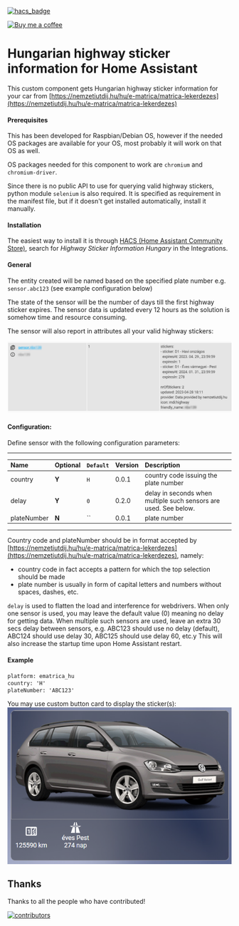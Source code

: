 [![hacs_badge](https://img.shields.io/badge/HACS-Default-orange.svg)](https://github.com/hacs/integration)

<p><a href="https://www.buymeacoffee.com/6rF5cQl" rel="nofollow" target="_blank"><img src="https://camo.githubusercontent.com/c070316e7fb193354999ef4c93df4bd8e21522fa/68747470733a2f2f696d672e736869656c64732e696f2f7374617469632f76312e7376673f6c6162656c3d4275792532306d6525323061253230636f66666565266d6573736167653d25463025394625413525413826636f6c6f723d626c61636b266c6f676f3d6275792532306d6525323061253230636f66666565266c6f676f436f6c6f723d7768697465266c6162656c436f6c6f723d366634653337" alt="Buy me a coffee" data-canonical-src="https://img.shields.io/static/v1.svg?label=Buy%20me%20a%20coffee&amp;message=%F0%9F%A5%A8&amp;color=black&amp;logo=buy%20me%20a%20coffee&amp;logoColor=white&amp;labelColor=b0c4de" style="max-width:100%;"></a></p>

# Hungarian highway sticker information for Home Assistant

This custom component gets Hungarian highway sticker information for your car from
[https://nemzetiutdij.hu/hu/e-matrica/matrica-lekerdezes](https://nemzetiutdij.hu/hu/e-matrica/matrica-lekerdezes)

#### Prerequisites

This has been developed for Raspbian/Debian OS, however if the needed OS packages are available for your
OS, most probably it will work on that OS as well.

OS packages needed for this component to work are `chromium` and `chromium-driver`.

Since there is no public API to use for querying valid highway stickers, python module `selenium` is also required.
It is specified as requirement in the manifest file, but if it doesn't get installed automatically, install it manually.

#### Installation

The easiest way to install it is through [HACS (Home Assistant Community Store)](https://github.com/hacs/integration),
search for <i>Highway Sticker Information Hungary</i> in the Integrations.<br />

#### General

The entity created will be named based on the specified plate number e.g. `sensor.abc123` (see example configuration below)

The state of the sensor will be the number of days till the first highway sticker expires. The sensor data is updated
every 12 hours as the solution is somehow time and resource consuming.

The sensor will also report in attributes all your valid highway stickers:

![State and attributes for a sensor](https://raw.githubusercontent.com/amaximus/ematrica_hu/main/ematrica1.png)

#### Configuration:
Define sensor with the following configuration parameters:<br />

---
| Name | Optional | `Default` | Version | Description |
| :---- | :---- | :------- | :----------- | :-----------|
| country | **Y** | `H` | 0.0.1 | country code issuing the plate number |
| delay | **Y** | `0` | 0.2.0 | delay in seconds when multiple such sensors are used. See below. |
| plateNumber | **N** | `` | 0.0.1 | plate number |
---

Country code and plateNumber should be in format accepted by
[https://nemzetiutdij.hu/hu/e-matrica/matrica-lekerdezes](https://nemzetiutdij.hu/hu/e-matrica/matrica-lekerdezes), namely:
* country code in fact accepts a pattern for which the top selection should be made
* plate number is usually in form of capital letters and numbers without spaces, dashes, etc.

`delay` is used to flatten the load and interference for webdrivers. When only one sensor is used, you may leave the
default value (0) meaning no delay for getting data. When multiple such sensors are used, leave an extra 30 secs delay
between sensors, e.g. ABC123 should use no delay (default), ABC124 should use delay 30, ABC125 should use delay 60, etc.y
This will also increase the startup time upon Home Assistant restart.

#### Example
```
platform: ematrica_hu
country: 'H'
plateNumber: 'ABC123'
```

You may use custom button card to display the sticker(s):
![Custom button card displaying sticker](https://raw.githubusercontent.com/amaximus/ematrica_hu/main/lovelace.png)

## Thanks

Thanks to all the people who have contributed!

[![contributors](https://contributors-img.web.app/image?repo=amaximus/ematrica_hu)](https://github.com/amaximus/ematrica_hu/graphs/contributors)
